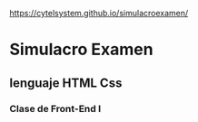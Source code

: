 https://cytelsystem.github.io/simulacroexamen/

# Simulacro Examen

## lenguaje HTML Css

### Clase de Front-End I
